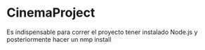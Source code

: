# CinemaProject
Es indispensable para correr el proyecto tener instalado Node.js y posteriormente hacer un nmp install
